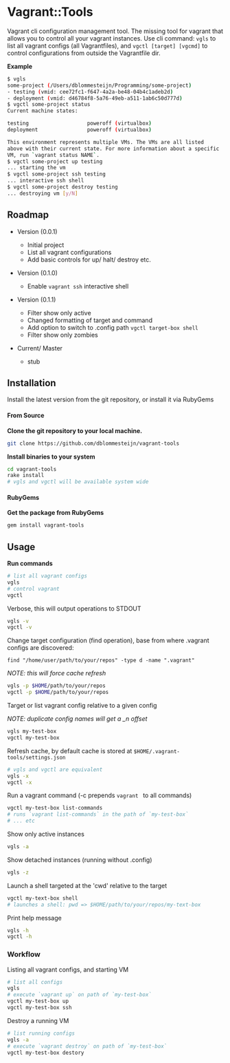 # Vagrant::Tools

Vagrant cli configuration management tool. The missing tool for vagrant that allows you to control all your vagrant instances. Use cli command: `vgls` to list all vagrant configs (all Vagrantfiles), and `vgctl [target] [vgcmd]` to control configurations from outside the Vagrantfile dir.

**Example**

```bash
$ vgls
some-project (/Users/dblommesteijn/Programming/some-project)
- testing (vmid: cee72fc1-f647-4a2a-be48-04b4c1adeb2d)
- deployment (vmid: d46784f8-5a76-49eb-a511-1ab6c50d777d)
$ vgctl some-project status
Current machine states:

testing                   poweroff (virtualbox)
deployment                poweroff (virtualbox)

This environment represents multiple VMs. The VMs are all listed
above with their current state. For more information about a specific
VM, run `vagrant status NAME`.
$ vgctl some-project up testing
... starting the vm
$ vgctl some-project ssh testing
... interactive ssh shell
$ vgctl some-project destroy testing
... destroying vm [y/N]
```

## Roadmap

* Version (0.0.1)

  * Initial project
  * List all vagrant configurations
  * Add basic controls for up/ halt/ destroy etc.

* Version (0.1.0)

  * Enable `vagrant ssh` interactive shell

* Version (0.1.1)

  * Filter show only active
  * Changed formatting of target and command
  * Add option to switch to .config path `vgctl target-box shell`
  * Filter show only zombies

* Current/ Master

  * stub


## Installation

Install the latest version from the git repository, or install it via RubyGems

#### From Source

**Clone the git repository to your local machine.**

```bash
git clone https://github.com/dblommesteijn/vagrant-tools
```

**Install binaries to your system**

```bash
cd vagrant-tools
rake install
# vgls and vgctl will be available system wide
```

#### RubyGems

**Get the package from RubyGems**

```bash
gem install vagrant-tools
```


## Usage

**Run commands**

```bash
# list all vagrant configs
vgls
# control vagrant
vgctl
```

Verbose, this will output operations to STDOUT

```bash
vgls -v
vgctl -v
```

Change target configuration (find operation), base from where .vagrant configs are discovered:

`find "/home/user/path/to/your/repos" -type d -name ".vagrant"`

*NOTE: this will force cache refresh*

```bash
vgls -p $HOME/path/to/your/repos
vgctl -p $HOME/path/to/your/repos
```

Target or list vagrant config relative to a given config

*NOTE: duplicate config names will get a _n offset*

```bash
vgls my-test-box
vgctl my-test-box
```

Refresh cache, by default cache is stored at `$HOME/.vagrant-tools/settings.json`

```bash
# vgls and vgctl are equivalent
vgls -x
vgctl -x
```

Run a vagrant command (-c prepends `vagrant ` to all commands)

```bash
vgctl my-test-box list-commands
# runs `vagrant list-commands` in the path of `my-test-box`
# ... etc
```

Show only active instances

```bash
vgls -a
```

Show detached instances (running without .config)

```bash
vgls -z
```

Launch a shell targeted at the 'cwd' relative to the target

```bash
vgctl my-text-box shell
# launches a shell: pwd => $HOME/path/to/your/repos/my-text-box
```

Print help message

```bash
vgls -h
vgctl -h
```

### Workflow

Listing all vagrant configs, and starting VM

```bash
# list all configs
vgls
# execute `vagrant up` on path of `my-test-box`
vgctl my-test-box up
vgctl my-test-box ssh
```

Destroy a running VM

```bash
# list running configs
vgls -a
# execute `vagrant destroy` on path of `my-test-box`
vgctl my-test-box destory
```

